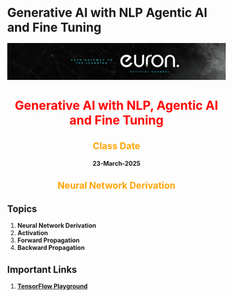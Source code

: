 # Generative AI with NLP Agentic AI and Fine Tuning

![euron](https://github.com/MohammadWasiq0786/Generative-AI-with-NLP-Agentic-AI-and-Fine-Tuning/blob/main/euronone.jpeg)

<center> <h1 style= "color:red"> Generative AI with NLP, Agentic AI and Fine Tuning </h1> </center>

<center> <h2 style= "color:orange"> Class Date </h2> </center>

<center> <h4> 23-March-2025 </h4> </center>

<center> <h2 style= "color:orange"> Neural Network Derivation </h2> </center>

## Topics

1. **Neural Network Derivation**
2. **Activation**
3. **Forward Propagation**
4. **Backward Propagation**

## Important Links
1. [**TensorFlow Playground**](https://playground.tensorflow.org/)